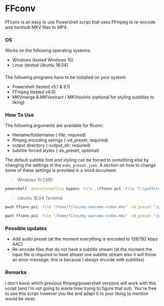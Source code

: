 # FFconv

FFconv is an easy to use Powershell script that uses FFmpeg to re-encode and hardsub MKV files to MP4. 

### OS
Works on the following operating systems:
- Windows (tested Windows 10)
- Linux (tested Ubuntu 18.04)

###  
The following programs have to be installed on your system:
- Powershell (tested v5.1 & 6.1)
- FFmpeg (tested v4.0)
- MKVmerge & MKVextract / MKVtoolnix (optional for styling subtitles to liking)

### How To Use
The following arguments are available for ffconv:
- filename/foldername (-file; required)
- ffmpeg encoding setings (-vd_preset; required)
- output directory (-output_dir; required)
- subtitle forced styles (-sb_preset; optional)

The default subtitle font and styling can be forced to something else by changing the settings in the `subs_preset.json`. A section on how to change some of these settings is provided in a word document.

>Windows 10 CMD
```sh
powershell -executionpolicy bypass -File .\ffconv.ps1 -file "C:\path\to\awesome-video.mkv" -vd_preset "C:\path\to\video_preset.json" -output_dir "C:\path\to\output"
```

>Ubuntu 18.04 Terminal
```sh
pwsh ffconv.ps1 -file "/home/files/my-awesome-video.mkv" -vd_preset "/path/to/video_preset.json" -output_dir "/path/to/output"
```

```sh
pwsh ffconv.ps1 -file "/home/files/my-awesome-video.mkv" -vd_preset "/path/to/video_preset.json" -sb_preset "/path/to/subs_preset.json" -output_dir "/path/to/output"
```

### Possible updates
- Add audio preset (at the moment everything is encoded to 128/192 kbps AAC)
- Re-encode files that do not have a subtitle stream (at the moment the input file is required to have atleast one subtitle stream else it will throw an error-message; this is because I always encode with subtitles)

### Remarks
I don't know which previous ffmpeg/powershell versions will work with this script (and I'm not going to waste time trying to figure that out). You're free to use this script however you like and adapt it to your liking (a mention would be nice).
